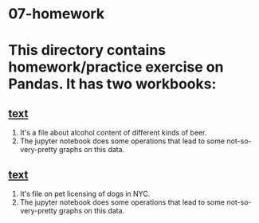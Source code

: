 # 07-homework

# This directory contains homework/practice exercise on Pandas. It has two workbooks:

## [text](<Dataset ONE - Beer cans.ipynb>)

<ol>
  <li> It's a file about alcohol content of different kinds of beer.</li>
  <li> The jupyter notebook does some operations that lead to some not-so-very-pretty graphs on this data.</li>
</ol>


## [text](<Dataset TWO - Dogs.ipynb>)
<ol>
   <li> It's file on pet licensing of dogs in NYC.</li>
  <li> The jupyter notebook does some operations that lead to some not-so-very-pretty graphs on this data.</li>
</ol>